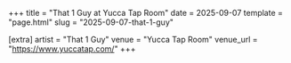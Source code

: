 +++
title = "That 1 Guy at Yucca Tap Room"
date = 2025-09-07
template = "page.html"
slug = "2025-09-07-that-1-guy"

[extra]
artist = "That 1 Guy"
venue = "Yucca Tap Room"
venue_url = "https://www.yuccatap.com/"
+++
